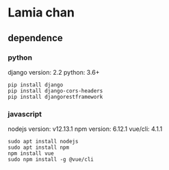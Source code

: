 # Lamia chan

## dependence
### python

django version: 2.2 
python: 3.6+

```
pip install django 
pip install django-cors-headers
pip install djangorestframework
```

### javascript 

nodejs version: v12.13.1
npm version: 6.12.1
vue/cli: 4.1.1

```
sudo apt install nodejs
sudo apt install npm
npm install vue   
sudo npm install -g @vue/cli
```
